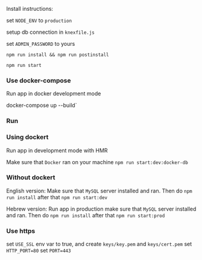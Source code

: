 Install instructions:

set `NODE_ENV` to `production`

setup db connection in `knexfile.js`

set `ADMIN_PASSWORD` to yours

`npm run install && npm run postinstall`

`npm run start`

### Use docker-compose
Run app in docker development mode

docker-compose up --build`

### Run 
### Using dockert
Run app in development mode with HMR

Make sure that `Docker` ran on your machine
`npm run start:dev:docker-db`

### Without dockert
English version: Make sure that `MySQL` server installed and ran. Then do `npm run install` after that
`npm run start:dev`

Hebrew version: Run app in production make sure that `MySQL` server installed and ran.
Then do `npm run install` after that
`npm run start:prod`

### Use https

set `USE_SSL` env var to true, and create `keys/key.pem` and `keys/cert.pem`
set `HTTP_PORT=80`
set `PORT=443`
